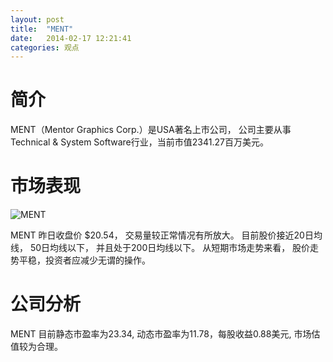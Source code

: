 ```yaml
---
layout: post
title:  "MENT"
date:   2014-02-17 12:21:41
categories: 观点
---
```


# 简介
MENT（Mentor Graphics Corp.）是USA著名上市公司，
公司主要从事Technical & System Software行业，当前市值2341.27百万美元。

# 市场表现

![MENT](http://finviz.com/chart.ashx?t=MENT&ty=c&ta=1&p=d&s=l)

MENT 昨日收盘价 $20.54，
交易量较正常情况有所放大。
目前股价接近20日均线，
50日均线以下，
并且处于200日均线以下。
从短期市场走势来看，
股价走势平稳，投资者应减少无谓的操作。

# 公司分析
MENT 目前静态市盈率为23.34, 动态市盈率为11.78，每股收益0.88美元,
市场估值较为合理。
